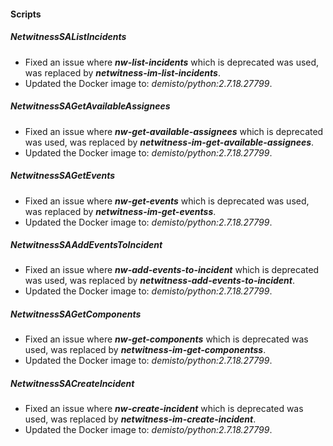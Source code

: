 
#### Scripts
##### NetwitnessSAListIncidents
- Fixed an issue where ***nw-list-incidents*** which is deprecated was used, was replaced by ***netwitness-im-list-incidents***.
- Updated the Docker image to: *demisto/python:2.7.18.27799*.
##### NetwitnessSAGetAvailableAssignees
- Fixed an issue where ***nw-get-available-assignees*** which is deprecated was used, was replaced by ***netwitness-im-get-available-assignees***.
- Updated the Docker image to: *demisto/python:2.7.18.27799*.
##### NetwitnessSAGetEvents
- Fixed an issue where ***nw-get-events*** which is deprecated was used, was replaced by ***netwitness-im-get-eventss***.
- Updated the Docker image to: *demisto/python:2.7.18.27799*.
##### NetwitnessSAAddEventsToIncident
- Fixed an issue where ***nw-add-events-to-incident*** which is deprecated was used, was replaced by ***netwitness-add-events-to-incident***.
- Updated the Docker image to: *demisto/python:2.7.18.27799*.
##### NetwitnessSAGetComponents
- Fixed an issue where ***nw-get-components*** which is deprecated was used, was replaced by ***netwitness-im-get-componentss***.
- Updated the Docker image to: *demisto/python:2.7.18.27799*.
##### NetwitnessSACreateIncident
- Fixed an issue where ***nw-create-incident*** which is deprecated was used, was replaced by ***netwitness-im-create-incident***.
- Updated the Docker image to: *demisto/python:2.7.18.27799*.
